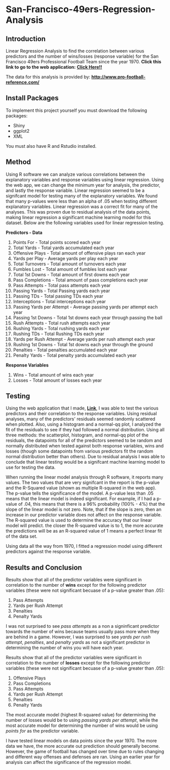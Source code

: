 # San-Francisco-49ers-Regression-Analysis

## Introduction
Linear Regression Analysis to find the correlation between various predictors and the number of wins/losses (response variable) for the San Francisco 49ers Professional Football Team since the year 1970. **Click this link to go to the web application:** [**Click Here!!**](http://jnacino.shinyapps.io/NFL_49ers_Regression_Analysis)

The data for this analysis is provided by: **http://www.pro-football-reference.com/**

## Install Packages

To implement this project yourself you must download the following packages:

* Shiny
* ggplot2
* XML

You must also have R and Rstudio installed.

## Method

Using R software we can analyze various correlations between the explanatory variables and response variables using linear regression. Using the web app, we can change the minimum year for analysis, the predictor, and lastly the response variable. Linear regression seemed to be a signifcant model for testing many of the explanatory variables. We found that many p-values were less than an alpha of .05 when testing different explanatory variables. Linear regression was a correct fit for many of the analyses. This was proven due to residual analysis of the data points, making linear regression a significant machine learning model for this dataset. Below are the following variables used for linear regression testing.

**Predictors - Data**

1. Points For - Total points scored each year
2. Total Yards - Total yards accumulated each year
3. Offensive Plays - Total amount of offensive plays ran each year
4. Yards per Play - Average yards per play each year
5. Total Turnovers - Total amount of turnovers each year
6. Fumbles Lost - Total amount of fumbles lost each year
7. Total 1st Downs - Total amount of first downs each year
8. Pass Completions - Total amount of pass completions each year
9. Pass Attempts - Total pass attempts each year
10. Passing Yards - Total Passing yards each year
11. Passing TDs - Total passing TDs each year
12. Interceptions - Total interceptions each year
13. Passing Yards per Attempt - Average passing yards per attempt each year
14. Passing 1st Downs - Total 1st downs each year through passing the ball
15. Rush Attempts -  Total rush attempts each year
16. Rushing Yards - Total rushing yards each year
17. Rushing TDs - Total Rushing TDs each year
18. Yards per Rush Attempt - Average yards per rush attempt each year
19. Rushing 1st Downs - Total 1st downs each year through the ground
20. Penalties - Total penalties accumulated each year
21. Penalty Yards - Total penalty yards accumulated each year

**Response Variables**

1. Wins - Total amount of wins each year
2. Losses - Total amount of losses each year


## Testing

Using the web application that I made, [**Link**](http://jnacino.shinyapps.io/NFL_49ers_Regression_Analysis), I was able to test the various predictors and their correlation to the response variables. Using residual analyses, many of the predictors' residuals seemed randomly scattered when plotted. Also, using a histogram and a normal-qq plot, I analyzed the fit of the residuals to see if they had followed a normal distribution. Using all three methods: the scatterplot, histogram, and normal-qq plot of the residuals, the datapoints for all of the predictors seemed to be random and normally distributed when tested against both response variables, wins and losses (though some datapoints from various predictors fit the random normal distribution better than others). Due to residual analysis I was able to conclude that linear testing would be a signifcant machine learning model to use for testing the data. 

When running the linear model analysis through R software, it reports many values. The two values that are very signifcant in the report is the p-value and the R-Squared value (shown as multiple R-squared in the web app).  The p-value tells the significance of the model. A p-value less than .05 means that the linear model is indeed significant. For example, if I had a p-value of .04, this means that there is a 96% probability (100% - 4%) that the slope of the linear model is not zero. Note, that if the slope is zero, then an increase in our predictor variable does not affect on the response variable. The R-squared value is used to determine the accuracy that our linear model will predict. the closer the R-squared value is to 1, the more accurate the predictions will be as an R-squared value of 1 means a perfect linear fit of the data set. 

Using data all the way from 1970, I fitted a regression model using different predictors against the response variable.


## Results and Conclusion

Results show that all of the predictor variables were significant in correlation to the number of **wins** except for the following predictor variables (these were not significant becuase of a p-value greater than .05): 

1. Pass Attempts
2. Yards per Rush Attempt
3. Penalties
4. Penalty Yards

I was not surprised to see *pass attempts* as a non a signinficant predictor towards the number of wins because teams usually pass more when they are behind in a game. However, I was surprised to see *yards per rush attempt*, *penalties*, and *penalty yards* as not a significant predictor in determining the number of wins you will have each year.

Results show that all of the predictor variables were significant in correlation to the number of **losses** except for the following predictor variables (these were not significant becuase of a p-value greater than .05): 

1. Offensive Plays
2. Pass Completions
3. Pass Attempts
4. Yards per Rush Attempt
5. Penalties
6. Penalty Yards

The most accurate model (highest R-squared value) for determining the number of losses would be to using *passing yards per attempt*, while the most accurate model for determining the number of wins would be using *points for* as the predictor variable.

I have tested linear models on data points since the year 1970. The more data we have, the more accurate out prediction should generally become. However, the game of football has changed over time due to rules changing and different way offenses and defenses are ran. Using an earlier year for analysis can affect the significance of the regression model.
